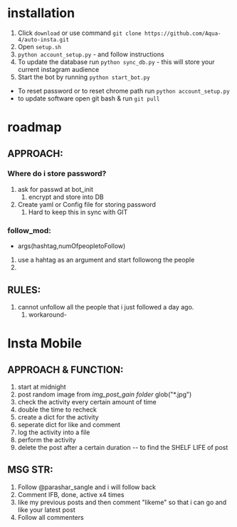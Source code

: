 # installation

1. Click `download` or use command `git clone https://github.com/Aqua-4/auto-insta.git`
2. Open `setup.sh`
3. `python account_setup.py` - and follow instructions
4. To update the database run `python sync_db.py` - this will store your current instagram audience
5. Start the bot by running `python start_bot.py`

* To reset password or to reset chrome path run `python account_setup.py`
* to update software open git bash & run `git pull`


# roadmap
## APPROACH:

### Where do i store password?

1. ask for passwd at bot_init
   1. encrypt and store into DB
2. Create yaml or Config file for storing password
   1. Hard to keep this in sync with GIT


### follow_mod:

*  args(hashtag,numOfpeopletoFollow)

1. use a hahtag as an argument and start followong the people
2. 


## RULES:

1. cannot unfollow all the people that i just followed a day ago.
    1. workaround-

# Insta Mobile

## APPROACH & FUNCTION:

1. start at midnight
2. post random image from *img_post_gain folder* glob("*.jpg")
3. check the activity every certain amount of time
4. double the time to recheck 
5. create a dict for the activity 
6. seperate dict for like and comment
7. log the activity into a file
8. perform the activity 
9. delete the post after a certain duration -- to find the SHELF LIFE of post


## MSG STR:

1. Follow @parashar_sangle and i will follow back 
2. Comment IFB, done, active x4 times
3. like my previous posts and then comment "likeme" so that i can go and like your latest post
4. Follow all commenters
   